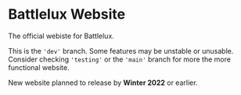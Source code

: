 # Battlelux Website
The official webiste for Battlelux.

This is the <code>'dev'</code> branch. Some features may be unstable or unusable. Consider checking <code>'testing'</code> or the <code>'main'</code> branch for more the more functional website.

New website planned to release by **Winter 2022** or earlier.
